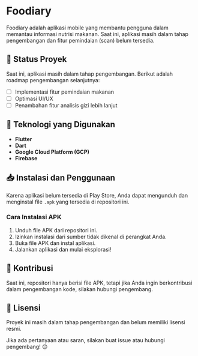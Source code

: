 # Foodiary

Foodiary adalah aplikasi mobile yang membantu pengguna dalam memantau informasi nutrisi makanan. Saat ini, aplikasi masih dalam tahap pengembangan dan fitur pemindaian (scan) belum tersedia.

## 📱 Status Proyek
Saat ini, aplikasi masih dalam tahap pengembangan. Berikut adalah roadmap pengembangan selanjutnya:
- [ ] Implementasi fitur pemindaian makanan
- [ ] Optimasi UI/UX
- [ ] Penambahan fitur analisis gizi lebih lanjut

## 🚀 Teknologi yang Digunakan
- **Flutter**
- **Dart**
- **Google Cloud Platform (GCP)**
- **Firebase**

## 📥 Instalasi dan Penggunaan
Karena aplikasi belum tersedia di Play Store, Anda dapat mengunduh dan menginstal file `.apk` yang tersedia di repositori ini.

### Cara Instalasi APK
1. Unduh file APK dari repositori ini.
2. Izinkan instalasi dari sumber tidak dikenal di perangkat Anda.
3. Buka file APK dan instal aplikasi.
4. Jalankan aplikasi dan mulai eksplorasi!

## 🌟 Kontribusi
Saat ini, repositori hanya berisi file APK, tetapi jika Anda ingin berkontribusi dalam pengembangan kode, silakan hubungi pengembang.

## 📜 Lisensi
Proyek ini masih dalam tahap pengembangan dan belum memiliki lisensi resmi.

Jika ada pertanyaan atau saran, silakan buat issue atau hubungi pengembang! 😊
